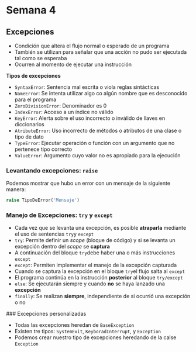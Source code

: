 # Semana 4
## Excepciones
- Condición que altera el flujo normal o esperado de un programa
- También se utilizan para señalar que una acción no pudo ser ejecutada tal como se esperaba
- Ocurren al momento de ejecutar una instrucción

**Tipos de excepciones**
- `SyntaxError`: Sentencia mal escrita o viola reglas sintácticas
- `NameError`: Se intenta utilizar algo co algún nombre que es desconocido para el programa
- `ZeroDivisionError`: Denominador es 0
- `IndexError`: Acceso a un índice no válido
- `KeyError`: Alerta sobre el uso incorrecto o inválido de llaves en diccionarios
- `AtributeError`: Uso incorrecto de métodos o atributos de una clase o tipo de dato
- `TypeError`: Ejecutar operación o función con un argumento que no pertenece tipo correcto
- `ValueError`: Argumento cuyo valor no es apropiado para la ejecución

### Levantando excepciones: `raise`
Podemos mostrar que hubo un error con un mensaje de la siguiente manera:
```python
raise TipoDeError('Mensaje')
```
### Manejo de Excepciones: `try` y `except`
- Cada vez que se levanta una excepción, es posible **atraparla** mediante el uso de sentencias `try`y `except`
- `try`: Permite definir un _scope_ (bloque de código) y si se levanta un excepción dentro del *scope* se **captura**
- A continuación del bloque `try`debe haber una o más instrucciones `except`
- `except`: Permiten implementar el manejo de la excepción capturada
- Cuando se captura la excepción en el bloque `try`el flujo salta al `except`
- El programa continúa en la instrucción **posterior** al bloque `try/except`
- `else`: Se ejecutarán siempre y cuando **no** se haya lanzado una **excepción**
- `finally`: Se realizan **siempre**, independiente de si ocurrió una excepción o no 

### Excepciones personalizadas
- Todas las excepciones heredan de `BaseException`
- Existen tre tipos: `SystemExit`, `KeyboradInterrupt`, y `Exception`
- Podemos crear nuestro tipo de excepciones heredando de la calse `Exception`
